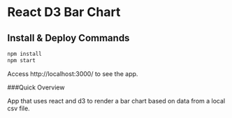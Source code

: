 # React D3 Bar Chart


## Install & Deploy Commands

```bash
npm install
npm start
```

Access http://localhost:3000/ to see the app.

###Quick Overview

App that uses react and d3 to render a bar chart based on data from a local csv file.

